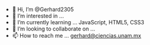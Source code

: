 - 👋 Hi, I’m @Gerhard2305
- 👀 I’m interested in ...
- 🌱 I’m currently learning ... JavaScript, HTML5, CSS3
- 💞️ I’m looking to collaborate on ...
- 📫 How to reach me ... gerhard@ciencias.unam.mx

<!---
Gerhard2305/Gerhard2305 is a ✨ special ✨ repository because its `README.md` (this file) appears on your GitHub profile.
You can click the Preview link to take a look at your changes.
--->
